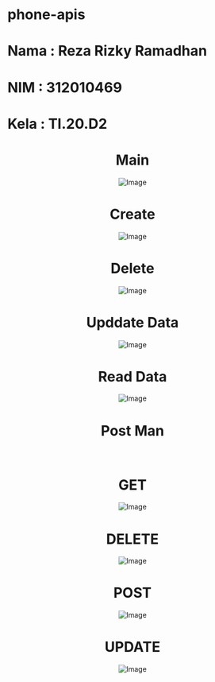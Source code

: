 # phone-apis

<div align="left">
  <h1>Nama : Reza Rizky Ramadhan</h1>
  <h1>NIM  : 312010469</h1>
  <h1>Kela : TI.20.D2</h1>
</div>

<div align="center">
  <h1>Main</h1>
  <img src="main.jpeg"  alt="Image">
</div>

<div align="center">
  <h1>Create</h1>
  <img src="create.jpeg"  alt="Image">
</div>

<div align="center">
  <h1>Delete</h1>
  <img src="delete.jpeg"  alt="Image">
</div>

<div align="center">
  <h1>Upddate Data</h1>
  <img src="update.jpeg"  alt="Image">
</div>

<div align="center">
  <h1>Read Data</h1>
  <img src="read.jpeg"  alt="Image">
</div>

<div align="center">
  <h1>Post Man</h1>
  <br>
</div>

<div align="center">
  <h1>GET</h1>
  <img src="get.jpeg"  alt="Image">
</div>

<div align="center">
  <h1>DELETE</h1>
  <img src="delete postman.jpeg"  alt="Image">
</div>

<div align="center">
  <h1>POST</h1>
  <img src="post.jpeg"  alt="Image">
</div>

<div align="center">
  <h1>UPDATE</h1>
  <img src="update postman.jpeg"  alt="Image">
</div>






